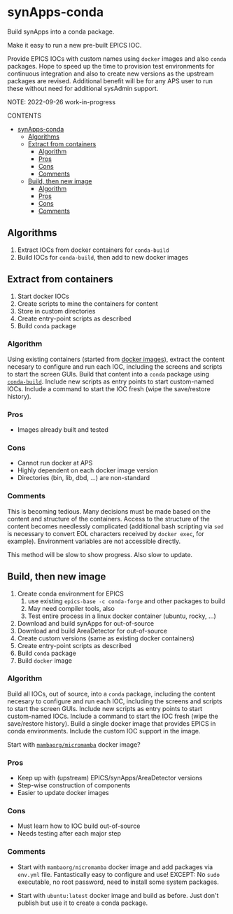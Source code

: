 # synApps-conda

Build synApps into a conda package.

Make it easy to run a new pre-built EPICS IOC.

Provide EPICS IOCs with custom names using `docker` images and also `conda`
packages.  Hope to speed up the time to provision test environments for
continuous integration and also to create new versions as the upstream packages
are revised.  Additional benefit will be for any APS user to run these without
need for additional sysAdmin support.

NOTE: 2022-09-26 work-in-progress

CONTENTS

- [synApps-conda](#synapps-conda)
  - [Algorithms](#algorithms)
  - [Extract from containers](#extract-from-containers)
    - [Algorithm](#algorithm)
    - [Pros](#pros)
    - [Cons](#cons)
    - [Comments](#comments)
  - [Build, then new image](#build-then-new-image)
    - [Algorithm](#algorithm-1)
    - [Pros](#pros-1)
    - [Cons](#cons-1)
    - [Comments](#comments-1)

## Algorithms

1. Extract IOCs from docker containers for `conda-build`
2. Build IOCs for `conda-build`, then add to new docker images

## Extract from containers

1. Start docker IOCs
2. Create scripts to mine the containers for content
3. Store in custom directories
4. Create entry-point scripts as described
5. Build `conda` package

### Algorithm

Using existing containers (started from [docker
images](https://hub.docker.com/u/prjemian)), extract the content necesary to
configure and run each IOC, including the screens and scripts to start the
screen GUIs.  Build that content into a `conda` package using
[`conda-build`](https://docs.conda.io/projects/conda-build). Include new scripts
as entry points to start custom-named IOCs. Include a command to start the IOC
fresh (wipe the save/restore history).

### Pros

- Images already built and tested

### Cons

- Cannot run docker at APS
- Highly dependent on each docker image version
- Directories (bin, lib, dbd, ...) are non-standard

### Comments

This is becoming tedious.  Many decisions must be made based on the content and
structure of the containers.  Access to the structure of the content becomes
needlessly complicated (additional bash scripting via `sed` is necessary to
convert EOL characters received by `docker exec`, for example).  Environment
variables are not accessible directly.

This method will be slow to show progress.  Also slow to update.

## Build, then new image

1. Create conda environment for EPICS
   1. use existing `epics-base -c conda-forge` and other packages to build
   2. May need compiler tools, also
   3. Test entire process in a linux docker container (ubuntu, rocky, ...)
2. Download and build synApps for out-of-source
3. Download and build AreaDetector for out-of-source
4. Create custom versions (same as existing docker containers)
5. Create entry-point scripts as described
6. Build `conda` package
7. Build `docker` image

### Algorithm

Build all IOCs, out of source, into a `conda` package, including the content
necesary to configure and run each IOC, including the screens and scripts to
start the screen GUIs. Include new scripts as entry points to start custom-named
IOCs. Include a command to start the IOC fresh (wipe the save/restore history).
Build a single docker image that provides EPICS in conda environments.  Include
the custom IOC support in the image.

Start with [`mambaorg/micromamba`](https://hub.docker.com/r/mambaorg/micromamba) docker image?

### Pros

- Keep up with (upstream) EPICS/synApps/AreaDetector versions
- Step-wise construction of components
- Easier to update docker images

### Cons

- Must learn how to IOC build out-of-source
- Needs testing after each major step

### Comments

- Start with `mambaorg/micromamba` docker image and add packages via `env.yml`
  file.  Fantastically easy to configure and use!
  EXCEPT: No `sudo` executable, no root password, need to install some system packages.

- Start with `ubuntu:latest` docker image and build as before.  Just don't
  publish but use it to create a conda package.
